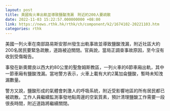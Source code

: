 ```yaml
---
layout: post
title: 美國有火車出軌並導致鹽酸洩漏　附近約200人要疏散
date: 2022-11-03 15:22:57.000000000 +08:00
link: https://news.rthk.hk/rthk/ch/component/k2/1674102-20221103.htm
categories: rthk
---
```


美國一列火車在南部路易斯安那州發生出軌事故並導致鹽酸洩漏，附近社區大約200名居民要緊急疏散，道路被迫關閉。官員說，當局正調查事故原因，至今沒有收到受傷報告。
 
事發在新奧爾良以西大約80公里的聖詹姆斯教區，一列火車的6節車廂出軌，其中一節車廂有鹽酸洩漏。當地警方表示，火車上載有大約2萬加侖鹽酸，暫時未知洩漏數量。
 
警方又說，鹽酸形成的氣體會刺激人的呼吸系統，附近受影響地區的所有居民都已被疏散。工作人員繼續監測事發地點周邊的空氣質素，預計清理鹽酸工作需要一段很長時間，附近道路將繼續關閉。
